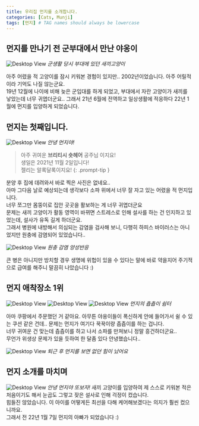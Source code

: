 ```yaml
---
title: 우리집 먼지를 소개합니다.
categories: [Cats, Munji]
tags: [먼지] # TAG names should always be lowercase
---
```

## 먼지를 만나기 전 군부대에서 만난 야옹이

![Desktop View](cats/etc/1.jpeg) 
_군생활 당시 부대에 있던 새끼고양이_

아주 어렸을 적 고양이를 잠시 키워본 경험이 있지만.. 2002년이었습니다. 아주 어릴적이라 기억도 나질 않는군요.<br>
19년 12월에 나이에 비해 늦은 군입대를 하게 되었고, 부대에서 자란 고양이가 새끼를 낳았는데 너무 귀엽더군요.. 그래서 21년 6월에 전역하고 일상생활에 적응하다 22년 1월에 먼지를 입양하게 되었습니다.

## 먼지는 첫째입니다.

![Desktop View](cats/munji/1.jpeg) 
_안녕 먼지야!_

> 아주 귀여운 **브리티시 숏헤어** 공주님 이지요!<br>
> 생일은 2021년 11월 2일입니다!<br>
> 젤리는 알록달록이지요!
{: .prompt-tip }

분양 후 집에 데려와서 바로 찍은 사진은 없네요..<br>
아마 그다음 날로 예상되는데 생각보다 소파 위에서 너무 잘 자고 있는 어렸을 적 먼지입니다.<br>
너무 쪼그만 몸뚱이로 집안 곳곳을 활보하는 게 너무 귀엽더군요<br>
문제는 새끼 고양이가 활동 영역이 바뀌면 스트레스로 인해 설사를 하는 건 인지하고 있었는데, 설사가 유독 길게 하더군요.<br>
그래서 병원에 내방해서 의심되는 감염을 검사해 보니, 다행히 하피스 바이러스는 아니었지만 원충에 감염되어 있었습니다..<br>

![Desktop View](cats/munji/7.jpeg) 
_원충 감염 양성반응_

큰 병은 아니지만 방치할 경우 생명에 위헙이 있을 수 있다는 말에 바로 약을지어 주기적으로 급여를 해주니 말끔히 나았습니다 :)

## 먼지 애착장소 1위

![Desktop View](cats/munji/4.jpeg) 
![Desktop View](cats/munji/5.jpeg) 
![Desktop View](cats/munji/6.jpeg) 
_먼지의 츕츕이 쉼터_

아마 쿠팡에서 주문했던 거 같아요. 아무튼 야옹이들이 폭신하게 안에 들어가서 쉴 수 있는 쿠션 같은 건데.. 문제는 먼지가 여기다 꾹꾹이량 츕츕이를 하는 겁니다.<br>
너무 귀여운 건 맞는데 츕츕이를 하고 나서 소파를 만져보니 정말 흥건하더군요..<br>
무언가 위생상 문제가 있을 듯하여 한 달좀 있다 안녕했습니다..


![Desktop View](cats/munji/9.JPG) 
_퇴근 후 먼지를 보면 없던 힘이 났어요_

## 먼지 소개를 마치며

![Desktop View](cats/munji/8.jpeg) 
_안녕 먼지야 또보자!_
새끼 고양이를 입양하여 제 스스로 키워본 적은 처음이기도 해서 눈곱도 그렇고 잦은 설사로 인해 걱정이 컸습니다.<br>
힘들진 않았습니다. 이 아이를 어떻게든 최선을 다해 케어해보겠다는 의지가 훨씬 컸으니까요.<br>
그래서 전 22년 1월 7일 먼지의 아빠가 되었습니다 :)